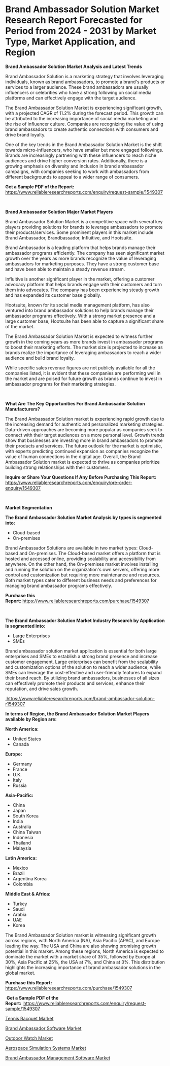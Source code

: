 <p><h1>Brand Ambassador Solution Market Research Report Forecasted for Period from 2024 -  2031 by Market Type, Market Application, and Region</h1></p><p><strong>Brand Ambassador Solution Market Analysis and Latest Trends</strong></p>
<p><p>Brand Ambassador Solution is a marketing strategy that involves leveraging individuals, known as brand ambassadors, to promote a brand's products or services to a larger audience. These brand ambassadors are usually influencers or celebrities who have a strong following on social media platforms and can effectively engage with the target audience.</p><p>The Brand Ambassador Solution Market is experiencing significant growth, with a projected CAGR of 11.2% during the forecast period. This growth can be attributed to the increasing importance of social media marketing and the rise of influencer culture. Companies are recognizing the value of using brand ambassadors to create authentic connections with consumers and drive brand loyalty.</p><p>One of the key trends in the Brand Ambassador Solution Market is the shift towards micro-influencers, who have smaller but more engaged followings. Brands are increasingly partnering with these influencers to reach niche audiences and drive higher conversion rates. Additionally, there is a growing emphasis on diversity and inclusion in brand ambassador campaigns, with companies seeking to work with ambassadors from different backgrounds to appeal to a wider range of consumers.</p></p>
<p><strong>Get a Sample PDF of the Report:&nbsp;</strong> <a href="https://www.reliableresearchreports.com/enquiry/request-sample/1549307">https://www.reliableresearchreports.com/enquiry/request-sample/1549307</a></p>
<p>&nbsp;</p>
<p><strong>Brand Ambassador Solution Major Market Players</strong></p>
<p><p>Brand Ambassador Solution Market is a competitive space with several key players providing solutions for brands to leverage ambassadors to promote their products/services. Some prominent players in this market include Brand Ambassador, Brandbassador, Influitive, and Hootsuite.</p><p>Brand Ambassador is a leading platform that helps brands manage their ambassador programs efficiently. The company has seen significant market growth over the years as more brands recognize the value of leveraging ambassadors for marketing purposes. They have a strong customer base and have been able to maintain a steady revenue stream.</p><p>Influitive is another significant player in the market, offering a customer advocacy platform that helps brands engage with their customers and turn them into advocates. The company has been experiencing steady growth and has expanded its customer base globally.</p><p>Hootsuite, known for its social media management platform, has also ventured into brand ambassador solutions to help brands manage their ambassador programs effectively. With a strong market presence and a large customer base, Hootsuite has been able to capture a significant share of the market.</p><p>The Brand Ambassador Solution Market is expected to witness further growth in the coming years as more brands invest in ambassador programs to boost their marketing efforts. The market size is projected to increase as brands realize the importance of leveraging ambassadors to reach a wider audience and build brand loyalty.</p><p>While specific sales revenue figures are not publicly available for all the companies listed, it is evident that these companies are performing well in the market and are poised for future growth as brands continue to invest in ambassador programs for their marketing strategies.</p></p>
<p>&nbsp;</p>
<p><strong>What Are The Key Opportunities For Brand Ambassador Solution Manufacturers?</strong></p>
<p><p>The Brand Ambassador Solution market is experiencing rapid growth due to the increasing demand for authentic and personalized marketing strategies. Data-driven approaches are becoming more popular as companies seek to connect with their target audiences on a more personal level. Growth trends show that businesses are investing more in brand ambassadors to promote their products and services. The future outlook for the market is optimistic, with experts predicting continued expansion as companies recognize the value of human connections in the digital age. Overall, the Brand Ambassador Solution market is expected to thrive as companies prioritize building strong relationships with their customers.</p></p>
<p><strong>Inquire or Share Your Questions If Any Before Purchasing This Report:</strong> <a href="https://www.reliableresearchreports.com/enquiry/pre-order-enquiry/1549307">https://www.reliableresearchreports.com/enquiry/pre-order-enquiry/1549307</a></p>
<p>&nbsp;</p>
<p><strong>Market Segmentation</strong></p>
<p><strong>The Brand Ambassador Solution Market Analysis by types is segmented into:</strong></p>
<p><ul><li>Cloud-based</li><li>On-premises</li></ul></p>
<p><p>Brand Ambassador Solutions are available in two market types: Cloud-based and On-premises. The Cloud-based market offers a platform that is hosted and accessed online, providing scalability and accessibility from anywhere. On the other hand, the On-premises market involves installing and running the solution on the organization's own servers, offering more control and customization but requiring more maintenance and resources. Both market types cater to different business needs and preferences for managing brand ambassador programs effectively.</p></p>
<p><strong>Purchase this Report:&nbsp;</strong><a href="https://www.reliableresearchreports.com/purchase/1549307">https://www.reliableresearchreports.com/purchase/1549307</a></p>
<p>&nbsp;</p>
<p><strong>The Brand Ambassador Solution Market Industry Research by Application is segmented into:</strong></p>
<p><ul><li>Large Enterprises</li><li>SMEs</li></ul></p>
<p><p>Brand ambassador solution market application is essential for both large enterprises and SMEs to establish a strong brand presence and increase customer engagement. Large enterprises can benefit from the scalability and customization options of the solution to reach a wider audience, while SMEs can leverage the cost-effective and user-friendly features to expand their brand reach. By utilizing brand ambassadors, businesses of all sizes can effectively promote their products and services, enhance their reputation, and drive sales growth.</p></p>
<p><a href="https://www.reliableresearchreports.com/brand-ambassador-solution-r1549307">&nbsp;https://www.reliableresearchreports.com/brand-ambassador-solution-r1549307</a></p>
<p><strong>In terms of Region, the Brand Ambassador Solution Market Players available by Region are:</strong></p>
<p>
    <p> <strong> North America: </strong>
        <ul>
            <li>United States</li>
            <li>Canada</li>
        </ul>
        </p> 
    <p> <strong> Europe: </strong>
        <ul>
            <li>Germany</li>
            <li>France</li>
            <li>U.K.</li>
            <li>Italy</li>
            <li>Russia</li>
        </ul>
        </p> 
    <p> <strong> Asia-Pacific: </strong>
        <ul>
            <li>China</li>
            <li>Japan</li>
            <li>South Korea</li>
            <li>India</li>
            <li>Australia</li>
            <li>China Taiwan</li>
            <li>Indonesia</li>
            <li>Thailand</li>
            <li>Malaysia</li>
        </ul>
        </p> 
    <p> <strong> Latin America: </strong>
        <ul>
            <li>Mexico</li>
            <li>Brazil</li>
            <li>Argentina Korea</li>
            <li>Colombia</li>
        </ul>
        </p> 
    <p> <strong> Middle East & Africa: </strong>
        <ul>
            <li>Turkey</li>
            <li>Saudi</li>
            <li>Arabia</li>
            <li>UAE</li>
            <li>Korea</li>
        </ul>
    </p>
    </p>
<p><p>The Brand Ambassador Solution market is witnessing significant growth across regions, with North America (NA), Asia Pacific (APAC), and Europe leading the way. The USA and China are also showing promising growth potential in this market. Among these regions, North America is expected to dominate the market with a market share of 35%, followed by Europe at 30%, Asia Pacific at 25%, the USA at 7%, and China at 3%. This distribution highlights the increasing importance of brand ambassador solutions in the global market.</p></p>
<p><strong>Purchase this Report: </strong><a href="https://www.reliableresearchreports.com/purchase/1549307">https://www.reliableresearchreports.com/purchase/1549307</a></p>
<p>&nbsp;<strong>Get a Sample PDF of the Report:&nbsp;&nbsp;</strong><a href="https://www.reliableresearchreports.com/enquiry/request-sample/1549307">https://www.reliableresearchreports.com/enquiry/request-sample/1549307</a></p>
<p><strong></strong></p>
<p><p><a href="https://issuu.com/reportprime-2/docs/tennis-racquet-market-size-2030.pptx">Tennis Racquet Market</a></p><p><a href="https://github.com/Whitneyboyettebo9kiw7yr13/Market-Research-Report-List-2/blob/main/brand-ambassador-software-market.md">Brand Ambassador Software Market</a></p><p><a href="https://issuu.com/reportprime-2/docs/outdoor-watch-market-size-2030.pptx">Outdoor Watch Market</a></p><p><a href="https://www.linkedin.com/pulse/aerospace-simulation-systems-market-share-amp-new-trends-7mdhe?trackingId=FJ2zCkrPO28KtRXbPCQenw%3D%3D">Aerospace Simulation Systems Market</a></p><p><a href="https://github.com/RebekaAnderson14/Market-Research-Report-List-1/blob/main/brand-ambassador-management-software-market.md">Brand Ambassador Management Software Market</a></p></p>